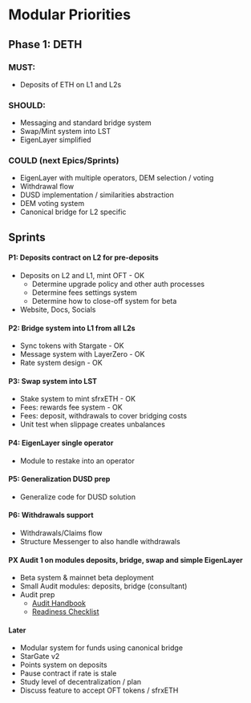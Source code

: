 # Modular Priorities

## Phase 1: DETH

### MUST:
- Deposits of ETH on L1 and L2s

### SHOULD:
- Messaging and standard bridge system
- Swap/Mint system into LST
- EigenLayer simplified

### COULD (next Epics/Sprints)
- EigenLayer with multiple operators, DEM selection / voting
- Withdrawal flow
- DUSD implementation / similarities abstraction
- DEM voting system
- Canonical bridge for L2 specific

## Sprints

#### P1: Deposits contract on L2 for pre-deposits
- Deposits on L2 and L1, mint OFT - OK
  - Determine upgrade policy and other auth processes
  - Determine fees settings system
  - Determine how to close-off system for beta
- Website, Docs, Socials

#### P2: Bridge system into L1 from all L2s
- Sync tokens with Stargate - OK
- Message system with LayerZero - OK
- Rate system design - OK

#### P3: Swap system into LST
- Stake system to mint sfrxETH - OK
- Fees: rewards fee system - OK
- Fees: deposit, withdrawals to cover bridging costs
- Unit test when slippage creates unbalances

#### P4: EigenLayer single operator
- Module to restake into an operator

#### P5: Generalization DUSD prep
- Generalize code for DUSD solution

#### P6: Withdrawals support
- Withdrawals/Claims flow
- Structure Messenger to also handle withdrawals

#### PX Audit 1 on modules deposits, bridge, swap and simple EigenLayer
- Beta system & mainnet beta deployment
- Small Audit modules: deposits, bridge (consultant)
- Audit prep
  - [Audit Handbook](https://hackmd.io/sfWNlhdnSHu54bDY7p_S5Q)
  - [Readiness Checklist](https://github.com/nascentxyz/simple-security-toolkit/blob/main/audit-readiness-checklist.md)

#### Later
- Modular system for funds using canonical bridge
- StarGate v2
- Points system on deposits
- Pause contract if rate is stale
- Study level of decentralization / plan
- Discuss feature to accept OFT tokens / sfrxETH